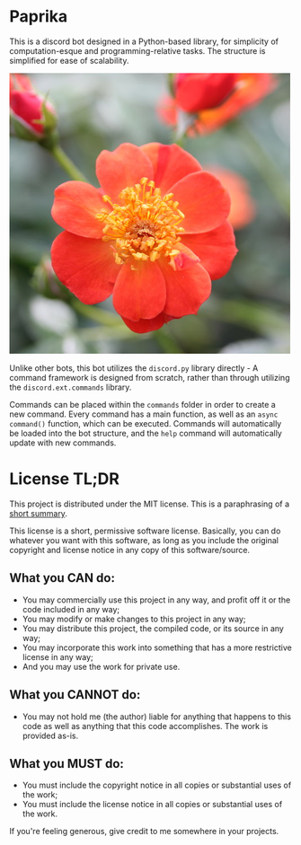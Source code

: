 # Paprika

This is a discord bot designed in a Python-based library, for simplicity of
computation-esque and programming-relative tasks. The structure is simplified
for ease of scalability.

![img](img/pfp.png)

Unlike other bots, this bot utilizes the `discord.py` library directly - A
command framework is designed from scratch, rather than through utilizing the
`discord.ext.commands` library.

Commands can be placed within the `commands` folder in order to create a new
command. Every command has a main function, as well as an `async command()`
function, which can be executed. Commands will automatically be loaded into the
bot structure, and the `help` command will automatically update with new
commands.

# License TL;DR

This project is distributed under the MIT license. This is a paraphrasing of a
[short summary](https://tldrlegal.com/license/mit-license).

This license is a short, permissive software license. Basically, you can do
whatever you want with this software, as long as you include the original
copyright and license notice in any copy of this software/source.

## What you CAN do:

-   You may commercially use this project in any way, and profit off it or the
    code included in any way;
-   You may modify or make changes to this project in any way;
-   You may distribute this project, the compiled code, or its source in any
    way;
-   You may incorporate this work into something that has a more restrictive
    license in any way;
-   And you may use the work for private use.

## What you CANNOT do:

-   You may not hold me (the author) liable for anything that happens to this
    code as well as anything that this code accomplishes. The work is provided
    as-is.

## What you MUST do:

-   You must include the copyright notice in all copies or substantial uses of
    the work;
-   You must include the license notice in all copies or substantial uses of the
    work.

If you're feeling generous, give credit to me somewhere in your projects.

